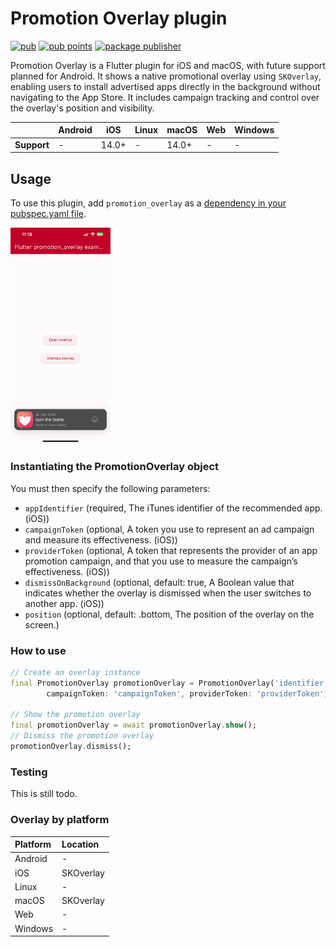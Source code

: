 # Promotion Overlay plugin

[![pub](https://img.shields.io/badge/pub-v1.0.2-blue)](https://pub.dev/packages/promotion_overlay)
[![pub points](https://img.shields.io/pub/points/promotion_overlay?color=2E8B57&label=pub%20points)](https://pub.dev/packages/share_plus/score)
[![package publisher](https://img.shields.io/badge/publisher-PsyCat%20Games-%23ff1b3d)](https://pub.dev/publishers/psycatgames.com)

Promotion Overlay is a Flutter plugin for iOS and macOS, with future support planned for Android. It shows a native promotional overlay using `SKOverlay`, enabling users to install advertised apps directly in the background without navigating to the App Store. It includes campaign tracking and control over the overlay's position and visibility.

|             | Android | iOS   | Linux | macOS  | Web | Windows     |
|-------------|---------|-------|-------|--------|-----|-------------|
| **Support** |    -    | 14.0+ |   -   |  14.0+ |  -  |      -      |

## Usage
To use this plugin, add `promotion_overlay` as a [dependency in your pubspec.yaml file](https://flutter.dev/docs/development/platform-integration/platform-channels).

<img src="assets/screenshot.jpeg" alt="drawing" width="160"/>

### Instantiating the PromotionOverlay object
You must then specify the following parameters:

- `appIdentifier` (required, The iTunes identifier of the recommended app. (iOS))
- `campaignToken` (optional, A token you use to represent an ad campaign and measure its effectiveness. (iOS))
- `providerToken` (optional, A token that represents the provider of an app promotion campaign, and that you use to measure the campaign’s effectiveness. (iOS))
- `dismissOnBackground` (optional, default: true, A Boolean value that indicates whether the overlay is dismissed when the user switches to another app. (iOS))
- `position` (optional, default: .bottom, The position of the overlay on the screen.)

### How to use
<?code-excerpt "readme_excerpts.dart (Read)"?>
```dart
// Create an overlay instance
final PromotionOverlay promotionOverlay = PromotionOverlay('identifier',
        campaignToken: 'campaignToken', providerToken: 'providerToken');

// Show the promotion overlay
final promotionOverlay = await promotionOverlay.show();
// Dismiss the promotion overlay
promotionOverlay.dismiss();
```

### Testing

This is still todo.

### Overlay by platform

| Platform | Location |
| :--- | :--- |
| Android | - |
| iOS | SKOverlay |
| Linux | - |
| macOS | SKOverlay |
| Web | - |
| Windows | - |